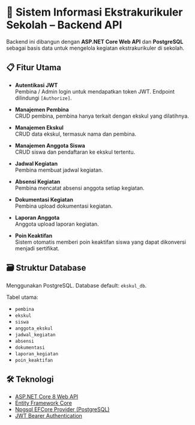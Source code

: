 # 🏫 Sistem Informasi Ekstrakurikuler Sekolah – Backend API

Backend ini dibangun dengan **ASP.NET Core Web API** dan **PostgreSQL** sebagai basis data untuk mengelola kegiatan ekstrakurikuler di sekolah.

## 📋 Fitur Utama

- **Autentikasi JWT**  
  Pembina / Admin login untuk mendapatkan token JWT. Endpoint dilindungi `[Authorize]`.

- **Manajemen Pembina**  
  CRUD pembina, pembina hanya terkait dengan ekskul yang dilatihnya.

- **Manajemen Ekskul**  
  CRUD data ekskul, termasuk nama dan pembina.

- **Manajemen Anggota Siswa**  
  CRUD siswa dan pendaftaran ke ekskul tertentu.

- **Jadwal Kegiatan**  
  Pembina membuat jadwal kegiatan.

- **Absensi Kegiatan**  
  Pembina mencatat absensi anggota setiap kegiatan.

- **Dokumentasi Kegiatan**  
  Pembina upload dokumentasi kegiatan.

- **Laporan Anggota**  
  Anggota upload laporan kegiatan.

- **Poin Keaktifan**  
  Sistem otomatis memberi poin keaktifan siswa yang dapat dikonversi menjadi sertifikat.

## 🗃️ Struktur Database

Menggunakan PostgreSQL. Database default: `ekskul_db`.

Tabel utama:
- `pembina`
- `ekskul`
- `siswa`
- `anggota_ekskul`
- `jadwal_kegiatan`
- `absensi`
- `dokumentasi`
- `laporan_kegiatan`
- `poin_keaktifan`


## 🛠️ Teknologi

- [ASP.NET Core 8 Web API](https://learn.microsoft.com/aspnet/core/)
- [Entity Framework Core](https://learn.microsoft.com/ef/core/)
- [Npgsql EFCore Provider (PostgreSQL)](https://www.npgsql.org/efcore/)
- [JWT Bearer Authentication](https://learn.microsoft.com/aspnet/core/security/authentication/jwt)

